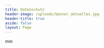 ```yaml
---
title: Datenschutz
header-image: /uploads/banner_aktuelles.jpg
header-title: true
aside: false
layout: Page
---
```

mm
